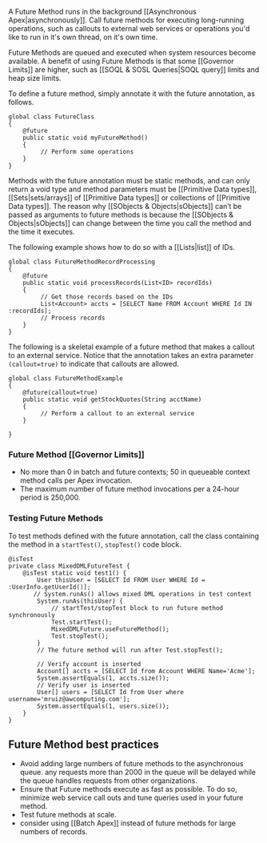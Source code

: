 A Future Method runs in the background [[Asynchronous Apex|asynchronously]]. Call future methods for executing long-running operations, such as callouts to external web services or operations you'd like to run in it's own thread, on it's own time.

Future Methods are queued and executed when system resources become available. A benefit of using Future Methods is that some [[Governor Limits]] are higher, such as [[SOQL & SOSL Queries|SOQL query]] limits and heap size limits.

To define a future method, simply annotate it with the future annotation, as follows.
```apex
global class FutureClass
{
    @future
    public static void myFutureMethod()
    {   
         // Perform some operations
    }
}
```
Methods with the future annotation must be static methods, and can only return a void type and method parameters must be [[Primitive Data types]], [[Sets|sets/arrays]] of [[Primitive Data types]] or collections of [[Primitive Data types]]. The reason why [[SObjects & Objects|sObjects]] can’t be passed as arguments to future methods is because the [[SObjects & Objects|sObjects]] can change between the time you call the method and the time it executes.

The following example shows how to do so with a [[Lists|list]] of IDs.
```apex
global class FutureMethodRecordProcessing
{
    @future
    public static void processRecords(List<ID> recordIds)
    {   
         // Get those records based on the IDs
         List<Account> accts = [SELECT Name FROM Account WHERE Id IN :recordIds];
         // Process records
    }
}
```

The following is a skeletal example of a future method that makes a callout to an external service. Notice that the annotation takes an extra parameter `(callout=true)` to indicate that callouts are allowed.
```apex
global class FutureMethodExample
{
    @future(callout=true)
    public static void getStockQuotes(String acctName)
    {   
         // Perform a callout to an external service
    }

}
```

### Future Method [[Governor Limits]]
- No more than 0 in batch and future contexts; 50 in queueable context method calls per Apex invocation. 
- The maximum number of future method invocations per a 24-hour period is 250,000.

### Testing Future Methods
To test methods defined with the future annotation, call the class containing the method in a `startTest()`, `stopTest()` code block.
```apex
@isTest
private class MixedDMLFutureTest {
    @isTest static void test1() {
        User thisUser = [SELECT Id FROM User WHERE Id = :UserInfo.getUserId()];
       // System.runAs() allows mixed DML operations in test context
        System.runAs(thisUser) {
            // startTest/stopTest block to run future method synchronously
            Test.startTest();        
            MixedDMLFuture.useFutureMethod();
            Test.stopTest();
        }
        // The future method will run after Test.stopTest();
    
        // Verify account is inserted
        Account[] accts = [SELECT Id from Account WHERE Name='Acme'];
        System.assertEquals(1, accts.size());
        // Verify user is inserted
        User[] users = [SELECT Id from User where username='mruiz@awcomputing.com'];
        System.assertEquals(1, users.size());
    }
}
```

## Future Method best practices
- Avoid adding large numbers of future methods to the asynchronous queue. any requests more than 2000 in the queue will be delayed while the queue handles requests from other organizations. 
- Ensure that Future methods execute as fast as possible. To do so, minimize web service call outs and tune queries used in your future method. 
- Test future methods at scale. 
- consider using [[Batch Apex]] instead of future methods for large numbers of records. 